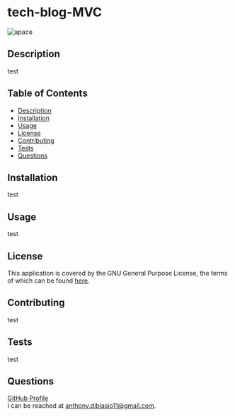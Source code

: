 # tech-blog-MVC
![apace](https://img.shields.io/badge/license-Apache%20License%202.0-blue)
## Description
test
## Table of Contents
* [Description](#description)
* [Installation](#installation)
* [Usage](#usage)
* [License](#license)
* [Contributing](#contributing)
* [Tests](#tests)
* [Questions](#questions)
## Installation
test
## Usage
test
## License

This application is covered by the GNU General Purpose License, the terms of which can be found [here](https://www.gnu.org/licenses/gpl-3.0.en.html).
    
## Contributing
test
## Tests
test
## Questions
[GitHub Profile](https://github.com/anthonydiblasio/)  
I can be reached at anthony.diblasio11@gmail.com.